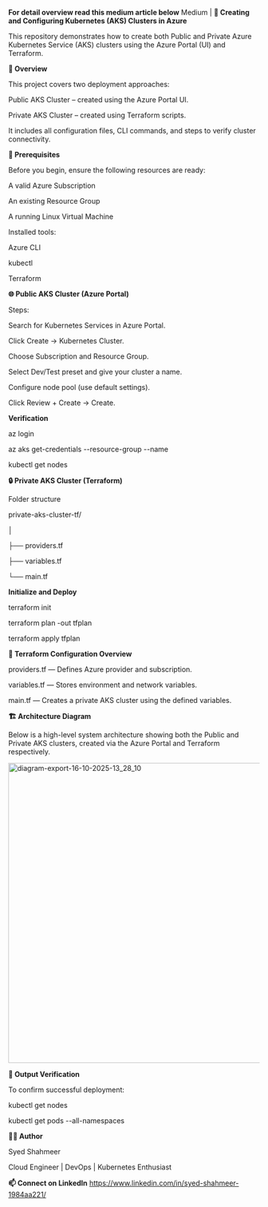 **For detail overview read this medium article below**
Medium | 
**🚀 Creating and Configuring Kubernetes (AKS) Clusters in Azure**

This repository demonstrates how to create both Public and Private Azure Kubernetes Service (AKS) clusters using the Azure Portal (UI) and Terraform.

**🧠 Overview**

This project covers two deployment approaches:

Public AKS Cluster – created using the Azure Portal UI.

Private AKS Cluster – created using Terraform scripts.

It includes all configuration files, CLI commands, and steps to verify cluster connectivity.


**🧰 Prerequisites**

Before you begin, ensure the following resources are ready:

A valid Azure Subscription

An existing Resource Group

A running Linux Virtual Machine

Installed tools:

Azure CLI

kubectl

Terraform

**🌐 Public AKS Cluster (Azure Portal)**

Steps:

Search for Kubernetes Services in Azure Portal.

Click Create → Kubernetes Cluster.

Choose Subscription and Resource Group.

Select Dev/Test preset and give your cluster a name.

Configure node pool (use default settings).

Click Review + Create → Create.

**Verification**

az login

az aks get-credentials --resource-group <rg-name> --name <cluster-name>

kubectl get nodes


**🔒 Private AKS Cluster (Terraform)**

Folder structure

private-aks-cluster-tf/

│

├── providers.tf

├── variables.tf

└── main.tf


**Initialize and Deploy**

terraform init

terraform plan -out tfplan

terraform apply tfplan

**🧩 Terraform Configuration Overview**

providers.tf — Defines Azure provider and subscription.

variables.tf — Stores environment and network variables.

main.tf — Creates a private AKS cluster using the defined variables.


**🏗 Architecture Diagram**

Below is a high-level system architecture showing both the Public and Private AKS clusters, created via the Azure Portal and Terraform respectively.

<img width="1069" height="601" alt="diagram-export-16-10-2025-13_28_10" src="https://github.com/user-attachments/assets/e89e08d3-71ef-4c76-9181-701fae3d2774" />

**🧾 Output Verification**

To confirm successful deployment:

kubectl get nodes

kubectl get pods --all-namespaces

**🧑‍💻 Author**

Syed Shahmeer

Cloud Engineer | DevOps | Kubernetes Enthusiast

**📫 Connect on LinkedIn**
https://www.linkedin.com/in/syed-shahmeer-1984aa221/
